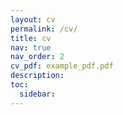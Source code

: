 ```yaml
---
layout: cv
permalink: /cv/
title: cv
nav: true
nav_order: 2
cv_pdf: example_pdf.pdf
description: 
toc:
  sidebar: 
---
```

